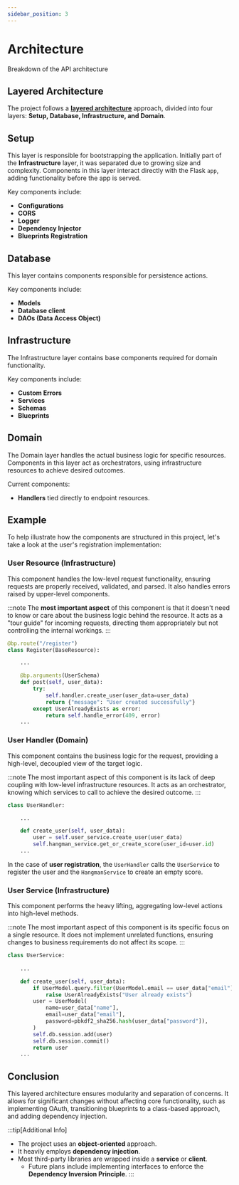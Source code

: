 ```yaml
---
sidebar_position: 3
---
```


# Architecture

Breakdown of the API architecture

## Layered Architecture

The project follows a **[layered architecture](https://cs.uwaterloo.ca/~m2nagapp/courses/CS446/1195/Arch_Design_Activity/Layered.pdf)** approach, divided into four layers: **Setup, Database, Infrastructure, and Domain**.

## Setup

This layer is responsible for bootstrapping the application. Initially part of the **Infrastructure** layer, it was separated due to growing size and complexity. Components in this layer interact directly with the Flask `app`, adding functionality before the app is served.

Key components include:
- **Configurations**
- **CORS**
- **Logger**
- **Dependency Injector**
- **Blueprints Registration**

## Database

This layer contains components responsible for persistence actions.

Key components include:
- **Models**
- **Database client**
- **DAOs (Data Access Object)**

## Infrastructure

The Infrastructure layer contains base components required for domain functionality.

Key components include:
- **Custom Errors**
- **Services**
- **Schemas**
- **Blueprints**

## Domain

The Domain layer handles the actual business logic for specific resources. Components in this layer act as orchestrators, using infrastructure resources to achieve desired outcomes.

Current components:
- **Handlers** tied directly to endpoint resources.

## Example

To help illustrate how the components are structured in this project, let's take a look at the user's registration implementation:

### User Resource (Infrastructure)

This component handles the low-level request functionality, ensuring requests are properly received, validated, and parsed. It also handles errors raised by upper-level components.

:::note
The **most important aspect** of this component is that it doesn't need to know or care about the business logic behind the resource. It acts as a "tour guide" for incoming requests, directing them appropriately but not controlling the internal workings.
:::

```python
@bp.route("/register")
class Register(BaseResource):

    ...

    @bp.arguments(UserSchema)
    def post(self, user_data):
        try:
            self.handler.create_user(user_data=user_data)
            return {"message": "User created successfully"}
        except UserAlreadyExists as error:
            return self.handle_error(409, error)
    ...
```

### User Handler (Domain)

This component contains the business logic for the request, providing a high-level, decoupled view of the target logic.

:::note
The most important aspect of this component is its lack of deep coupling with low-level infrastructure resources. It acts as an orchestrator, knowing which services to call to achieve the desired outcome.
:::

```python
class UserHandler:

    ...

    def create_user(self, user_data):
        user = self.user_service.create_user(user_data)
        self.hangman_service.get_or_create_score(user_id=user.id)
    ...
```
In the case of **user registration**, the `UserHandler` calls the `UserService` to register the user and the `HangmanService` to create an empty score.

### User Service (Infrastructure)

This component performs the heavy lifting, aggregating low-level actions into high-level methods.

:::note
The most important aspect of this component is its specific focus on a single resource. It does not implement unrelated functions, ensuring changes to business requirements do not affect its scope.
:::

```python
class UserService:
    
    ...

    def create_user(self, user_data):
        if UserModel.query.filter(UserModel.email == user_data["email"]).first():
            raise UserAlreadyExists("User already exists")
        user = UserModel(
            name=user_data["name"],
            email=user_data["email"],
            password=pbkdf2_sha256.hash(user_data["password"]),
        )
        self.db.session.add(user)
        self.db.session.commit()
        return user
    ...
```

## Conclusion

This layered architecture ensures modularity and separation of concerns. It allows for significant changes without affecting core functionality, such as implementing OAuth, transitioning blueprints to a class-based approach, and adding dependency injection.

:::tip[Additional Info]

- The project uses an **object-oriented** approach.
- It heavily employs **dependency injection**.
- Most third-party libraries are wrapped inside a **service** or **client**.
    - Future plans include implementing interfaces to enforce the **Dependency Inversion Principle**.
      :::